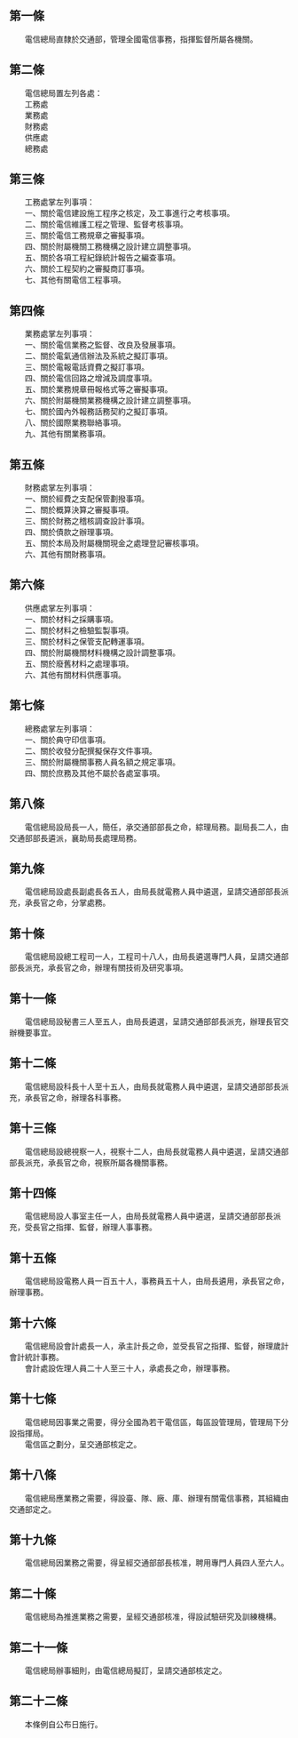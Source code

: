 第一條 
-------
　　電信總局直隸於交通部，管理全國電信事務，指揮監督所屬各機關。  


第二條 
-------
　　電信總局置左列各處：  
　　工務處  
　　業務處  
　　財務處  
　　供應處  
　　總務處  


第三條 
-------
　　工務處掌左列事項：  
　　一、關於電信建設施工程序之核定，及工事進行之考核事項。  
　　二、關於電信維護工程之管理、監督考核事項。  
　　三、關於電信工務規章之審擬事項。  
　　四、關於附屬機關工務機構之設計建立調整事項。  
　　五、關於各項工程紀錄統計報告之編查事項。  
　　六、關於工程契約之審擬商訂事項。  
　　七、其他有關電信工程事項。  


第四條 
-------
　　業務處掌左列事項：  
　　一、關於電信業務之監督、改良及發展事項。  
　　二、關於電氣通信辦法及系統之擬訂事項。  
　　三、關於電報電話資費之擬訂事項。  
　　四、關於電信回路之增減及調度事項。  
　　五、關於業務規章冊報格式等之審擬事項。  
　　六、關於附屬機關業務機構之設計建立調整事項。  
　　七、關於國內外報務話務契約之擬訂事項。  
　　八、關於國際業務聯絡事項。  
　　九、其他有關業務事項。  


第五條 
-------
　　財務處掌左列事項：  
　　一、關於經費之支配保管劃撥事項。  
　　二、關於概算決算之審擬事項。  
　　三、關於財務之稽核調查設計事項。  
　　四、關於債款之辦理事項。  
　　五、關於本局及附屬機關現金之處理登記審核事項。  
　　六、其他有關財務事項。  


第六條 
-------
　　供應處掌左列事項：  
　　一、關於材料之採購事項。  
　　二、關於材料之檢驗監製事項。  
　　三、關於材料之保管支配轉運事項。  
　　四、關於附屬機關材料機構之設計調整事項。  
　　五、關於廢舊材料之處理事項。  
　　六、其他有關材料供應事項。  


第七條 
-------
　　總務處掌左列事項：  
　　一、關於典守印信事項。  
　　二、關於收發分配撰擬保存文件事項。  
　　三、關於附屬機關事務人員名額之規定事項。  
　　四、關於庶務及其他不屬於各處室事項。  


第八條 
-------
　　電信總局設局長一人，簡任，承交通部部長之命，綜理局務。副局長二人，由交通部部長遴派，襄助局長處理局務。  


第九條 
-------
　　電信總局設處長副處長各五人，由局長就電務人員中遴選，呈請交通部部長派充，承長官之命，分掌處務。  


第十條 
-------
　　電信總局設總工程司一人，工程司十八人，由局長遴選專門人員，呈請交通部部長派充，承長官之命，辦理有關技術及研究事項。  


第十一條 
---------
　　電信總局設秘書三人至五人，由局長遴選，呈請交通部部長派充，辦理長官交辦機要事宜。  


第十二條 
---------
　　電信總局設科長十人至十五人，由局長就電務人員中遴選，呈請交通部部長派充，承長官之命，辦理各科事務。  


第十三條 
---------
　　電信總局設總視察一人，視察十二人，由局長就電務人員中遴選，呈請交通部部長派充，承長官之命，視察所屬各機關事務。  


第十四條 
---------
　　電信總局設人事室主任一人，由局長就電務人員中遴選，呈請交通部部長派充，受長官之指揮、監督，辦理人事事務。  


第十五條 
---------
　　電信總局設電務人員一百五十人，事務員五十人，由局長遴用，承長官之命，辦理事務。  


第十六條 
---------
　　電信總局設會計處長一人，承主計長之命，並受長官之指揮、監督，辦理歲計會計統計事務。  
　　會計處設佐理人員二十人至三十人，承處長之命，辦理事務。  


第十七條 
---------
　　電信總局因事業之需要，得分全國為若干電信區，每區設管理局，管理局下分設指揮局。  
　　電信區之劃分，呈交通部核定之。  


第十八條 
---------
　　電信總局應業務之需要，得設臺、隊、廠、庫、辦理有關電信事務，其組織由交通部定之。  


第十九條 
---------
　　電信總局因業務之需要，得呈經交通部部長核准，聘用專門人員四人至六人。  


第二十條 
---------
　　電信總局為推進業務之需要，呈經交通部核准，得設試驗研究及訓練機構。  


第二十一條 
-----------
　　電信總局辦事細則，由電信總局擬訂，呈請交通部核定之。  


第二十二條 
-----------
　　本條例自公布日施行。